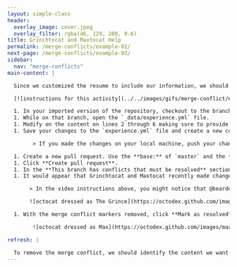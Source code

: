 ```yaml
---
layout: simple-class
header:
  overlay_image: cover.jpeg
  overlay_filter: rgba(46, 129, 200, 0.6)
title: Grinchtocat and Maxtocat Help
permalink: /merge-conflicts/example-02/
next-page: /merge-conflicts/example-03/
sidebar:
  nav: "merge-conflicts"
main-content: |

  Since we customized the resume to include our information, we should include our current professional experience. To include our experience we need to modify the `experience.yml` file.

  [![instructions for this activity](../../images/gifs/merge-conflict/exp-merge.gif)](../../images/gifs/merge-conflict/exp-merge.gif)

  1. In your imported version of the repository, checkout to the branch named: `username-experience`.
  1. While on that branch, open the `_data/experience.yml` file.
  1. Modify on the content on lines 2 through 6 making sure to provide information in the `company`, `position`, `duration`, and `summary` lines.
  1. Save your changes to the `experience.yml` file and create a new commit.

        > If you made the changes on your local machine, push your changes back to repository on GitHub.

  1. Create a new pull request. Use the **base:** of `master` and the **compare:** of `username-experience`.
  1. Click **Create pull request**.
  1. In the **This branch has conflicts that must be resolved** section of the pull request, click the **Resolve conflicts** button to resolve the merge conflict.
  1. It would appear that Grinchtocat and Maxtocat recently made changes to the `master` branch and modified the same file you did, this is what is causing the merge conflicts. Similar to when we had to resolve a merge conflict with Mummytocat's changes, remove Grinchtocat and Maxtocat's contributions from the `experience.yml` file. If you need a refresher on how to resolve a merge conflict, check the **I need a refresher** section below.

       > In the video instructions above, you might notice that @beardofedu ran into 2 conflicts in the same file. That is because they edited lines 2 - 6 and 15 - 19, so Git identified the two changes within the file as two separate conflicts. Had they edited lines 2 - 19, it would have been one merge conflict.

       ![octocat dressed as The Grince](https://octodex.github.com/images/grinchtocat.gif)

  1. With the merge conflict markers removed, click **Mark as resolved** and merge your pull request.

        ![octocat dressed as Max](https://octodex.github.com/images/maxtocat.gif)

refresh: |

  To remove the merge conflict, we should identify the content we want to keep and the content we want to remove. Then, remove the unnecessary content, and remove all conflict markers.
---
```

